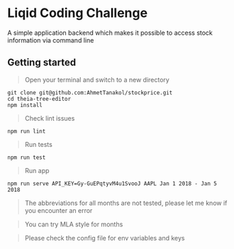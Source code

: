 # Liqid Coding Challenge

A simple application backend which makes it possible to access stock information via command line

## Getting started

> Open your terminal and switch to a new directory

    git clone git@github.com:AhmetTanakol/stockprice.git
    cd theia-tree-editor
    npm install

> Check lint issues

    npm run lint

> Run tests

    npm run test

> Run app

    npm run serve API_KEY=Gy-GuEPqtyvM4u1SvooJ AAPL Jan 1 2018 - Jan 5 2018

> The abbreviations for all months are not tested, please let me know if you encounter an error

> You can try MLA style for months

> Please check the config file for env variables and keys
